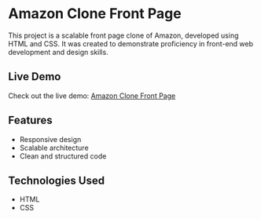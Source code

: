 
# Amazon Clone Front Page

This project is a scalable front page clone of Amazon, developed using HTML and CSS. It was created to demonstrate proficiency in front-end web development and design skills.

## Live Demo

Check out the live demo: [Amazon Clone Front Page](https://amazonclone5.netlify.app/)

## Features

- Responsive design
- Scalable architecture
- Clean and structured code

## Technologies Used

- HTML
- CSS

